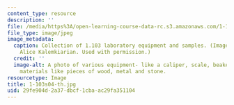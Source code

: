 ```yaml
---
content_type: resource
description: ''
file: /media/https%3A/open-learning-course-data-rc.s3.amazonaws.com/1-103-civil-engineering-materials-laboratory-spring-2004/29fe904d2a37dbcf1cbaac29fa351104_1-103s04-th.jpg
file_type: image/jpeg
image_metadata:
  caption: Collection of 1.103 laboratory equipment and samples. (Image courtesy of
    Alice Kalemkiarian. Used with permission.)
  credit: ''
  image-alt: A photo of various equipment- like a caliper, scale, beaker with sample
    materials like pieces of wood, metal and stone.
resourcetype: Image
title: 1-103s04-th.jpg
uid: 29fe904d-2a37-dbcf-1cba-ac29fa351104
---
```

